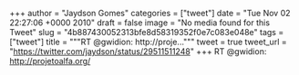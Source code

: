 
+++
author = "Jaydson Gomes"
categories = ["tweet"]
date = "Tue Nov 02 22:27:06 +0000 2010"
draft = false
image = "No media found for this Tweet"
slug = "4b887430052313bfe8d58319352f0e7c083e048e"
tags = ["tweet"]
title = """RT @gwidion: http://proje..."""
tweet = true
tweet_url = "https://twitter.com/jaydson/status/29511511248"
+++
RT @gwidion: http://projetoalfa.org/
